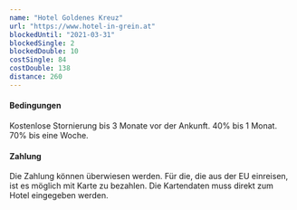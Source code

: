 ```yaml
---
name: "Hotel Goldenes Kreuz"
url: "https://www.hotel-in-grein.at"
blockedUntil: "2021-03-31"
blockedSingle: 2
blockedDouble: 10
costSingle: 84
costDouble: 138
distance: 260
---
```


#### Bedingungen

Kostenlose Stornierung bis 3 Monate vor der Ankunft. 40% bis 1 Monat. 70% bis eine Woche.

#### Zahlung

Die Zahlung können überwiesen werden. Für die, die aus der EU einreisen, ist es möglich mit Karte zu bezahlen. Die Kartendaten muss direkt zum Hotel eingegeben werden.

